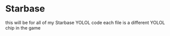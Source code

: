 # Starbase
this will be for all of my Starbase YOLOL code
each file is a different YOLOL chip in the game
